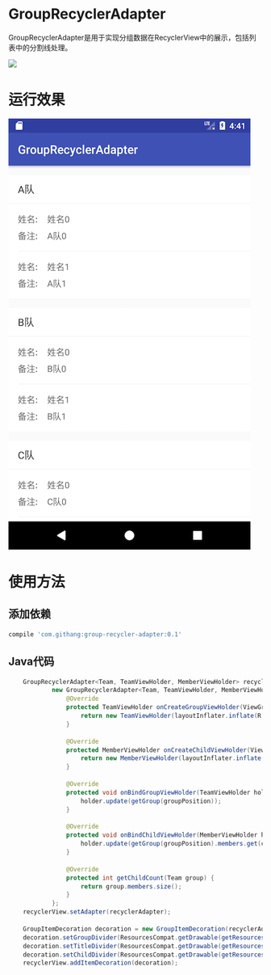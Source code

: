 GroupRecyclerAdapter
====

GroupRecyclerAdapter是用于实现分组数据在RecyclerView中的展示，包括列表中的分割线处理。

<a href="http://www.methodscount.com/?lib=com.githang%3Agroup-recycler-adapter%3A0.1"><img src="https://img.shields.io/badge/Methods and size-79 | 23 KB-e91e63.svg"/></a>

# 运行效果
![运行截图](./images/1.png)

# 使用方法

## 添加依赖

```groovy
compile 'com.githang:group-recycler-adapter:0.1'
```

## Java代码

```java
    GroupRecyclerAdapter<Team, TeamViewHolder, MemberViewHolder> recyclerAdapter =
            new GroupRecyclerAdapter<Team, TeamViewHolder, MemberViewHolder>(teams) {
                @Override
                protected TeamViewHolder onCreateGroupViewHolder(ViewGroup parent) {
                    return new TeamViewHolder(layoutInflater.inflate(R.layout.item_team_title, parent, false));
                }

                @Override
                protected MemberViewHolder onCreateChildViewHolder(ViewGroup parent) {
                    return new MemberViewHolder(layoutInflater.inflate(R.layout.item_team_member, parent, false));
                }

                @Override
                protected void onBindGroupViewHolder(TeamViewHolder holder, int groupPosition) {
                    holder.update(getGroup(groupPosition));
                }

                @Override
                protected void onBindChildViewHolder(MemberViewHolder holder, int groupPosition, int childPosition) {
                    holder.update(getGroup(groupPosition).members.get(childPosition));
                }

                @Override
                protected int getChildCount(Team group) {
                    return group.members.size();
                }
            };
    recyclerView.setAdapter(recyclerAdapter);

    GroupItemDecoration decoration = new GroupItemDecoration(recyclerAdapter);
    decoration.setGroupDivider(ResourcesCompat.getDrawable(getResources(), R.drawable.divider_height_16_dp, null));
    decoration.setTitleDivider(ResourcesCompat.getDrawable(getResources(), R.drawable.divider_height_1_px, null));
    decoration.setChildDivider(ResourcesCompat.getDrawable(getResources(), R.drawable.divider_white_header, null));
    recyclerView.addItemDecoration(decoration);
```